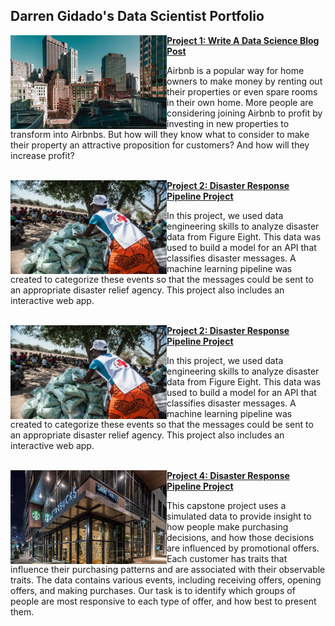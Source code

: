 ## Darren Gidado's Data Scientist Portfolio

<!-- Project 1 -->

<a href="https://github.com/ags911/udacity-dsnd/blob/main/project-1"><img align="left" width="250" height="150" img src="project-1/images/apartments-for-rent-in-boston.jpg"><a/> **[Project 1: Write A Data Science Blog Post](https://github.com/ags911/udacity-dsnd/blob/main/project-1)**

Airbnb is a popular way for home owners to make money by renting out their properties or even spare rooms in their own home. 
More people are considering joining Airbnb to profit by investing in new properties to transform into Airbnbs. 
But how will they know what to consider to make their property an attractive proposition for customers? And how will they increase profit?
<br></br>

<!-- Project 2 -->
  
<a href="https://github.com/ags911/udacity-dsnd/tree/main/project-2"><img align="left" width="250" height="150" img src="project-2/images/aid.jpg"><a/> **[Project 2:  Disaster Response Pipeline Project](https://github.com/ags911/udacity-dsnd/tree/main/project-2)**  
  
In this project, we used data engineering skills to analyze disaster data from Figure Eight. This data was used to build a model for an API that classifies disaster messages. A machine learning pipeline was created to categorize these events so that the messages could be sent to an appropriate disaster relief agency. This project also includes an interactive web app.
<br></br>

 <!-- Project 3 -->
  
<a href="https://github.com/ags911/udacity-dsnd/tree/main/project-2"><img align="left" width="250" height="150" img src="project-2/images/aid.jpg"><a/> **[Project 2:  Disaster Response Pipeline Project](https://github.com/ags911/udacity-dsnd/tree/main/project-2)**  
  
In this project, we used data engineering skills to analyze disaster data from Figure Eight. This data was used to build a model for an API that classifies disaster messages. A machine learning pipeline was created to categorize these events so that the messages could be sent to an appropriate disaster relief agency. This project also includes an interactive web app.
<br></br>
  
<!-- Project 4 -->
  
<a href="https://github.com/ags911/udacity-dsnd/tree/main/project-4"><img align="left" width="250" height="150" img src="project-4/starbucks.jpg"><a/> **[Project 4:  Disaster Response Pipeline Project](https://github.com/ags911/udacity-dsnd/tree/main/project-2)**  
  
This capstone project uses a simulated data to provide insight to how people make purchasing decisions, and how those decisions are influenced by promotional offers.
Each customer has traits that influence their purchasing patterns and are associated with their observable traits. The data contains various events, including receiving offers, opening offers, and making purchases. Our task is to identify which groups of people are most responsive to each type of offer, and how best to present them.
